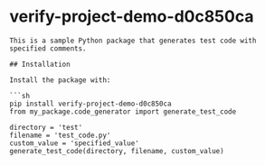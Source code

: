 # verify-project-demo-d0c850ca

    This is a sample Python package that generates test code with specified comments.

    ## Installation

    Install the package with:

    ```sh
    pip install verify-project-demo-d0c850ca
    from my_package.code_generator import generate_test_code

    directory = 'test'
    filename = 'test_code.py'
    custom_value = 'specified_value'
    generate_test_code(directory, filename, custom_value)
    